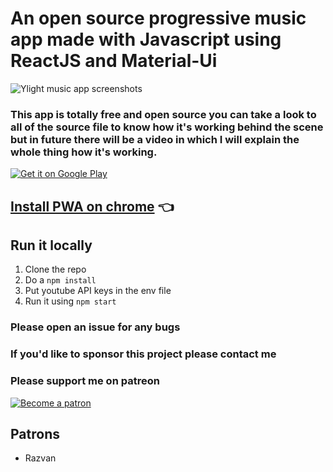 # An open source progressive music app made with Javascript using ReactJS and Material-Ui
![Ylight music app screenshots](https://i.imgur.com/DKTItwI.png)

### This app is totally free and open source you can take a look to all of the source file to know how it's working behind the scene but in future there will be a video in which I will explain the whole thing how it's working.
[![Get it on Google Play](https://i.imgur.com/cf4QtEe.png)](https://play.google.com/store/apps/details?id=com.ylightmusic.app)

## [Install PWA on chrome](https://ylight.xyz/) 👈

## Run it locally 
1. Clone the repo
2. Do a `npm install`
3. Put youtube API keys in the env file
4. Run it using `npm start`

### Please open an issue for any bugs
### If you'd like to sponsor this project please contact me
### Please support me on patreon 
[![Become a patron](https://c5.patreon.com/external/logo/become_a_patron_button.png)](https://www.patreon.com/bePatron?u=7063971)

## Patrons
+ Razvan
